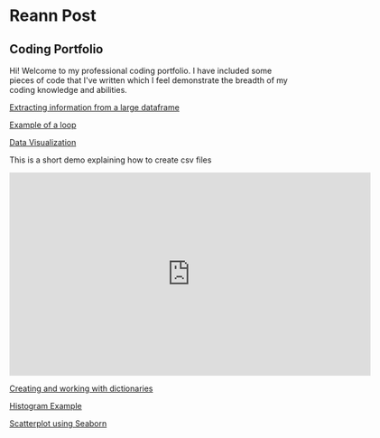 # Reann Post
## Coding Portfolio
Hi! Welcome to my professional coding portfolio. I have included some pieces of code that I've written which I feel demonstrate the breadth of my coding knowledge and abilities.

[Extracting information from a large dataframe](assignment_3_sample.md)

[Example of a loop](for_loop_example.md)

[Data Visualization](Datavis_example_real.md)

This is a short demo explaining how to create csv files

<iframe width="640" height="360" src="https://web.microsoftstream.com/embed/video/08524ad2-4b91-4fd8-bbce-f31de032d209?autoplay=false&amp;showinfo=true" allowfullscreen style="border:none;"></iframe>

[Creating and working with dictionaries](Dictionary_example.md)

[Histogram Example](Histogram_ex.md)

[Scatterplot using Seaborn](Seaborn_Scatterplot.md)
